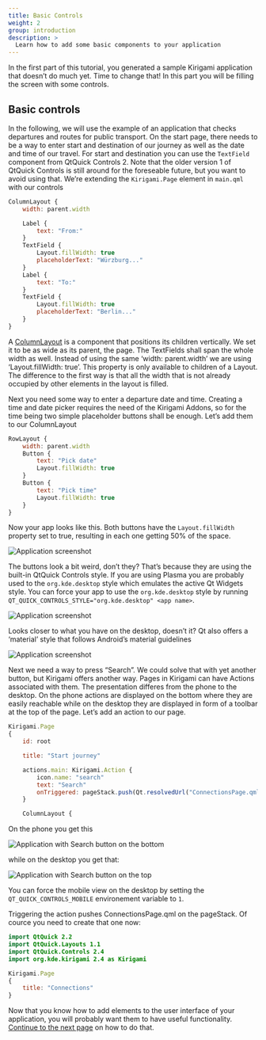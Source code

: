 ```yaml
---
title: Basic Controls
weight: 2
group: introduction
description: >
  Learn how to add some basic components to your application
---
```


In the first part of this tutorial, you generated a sample Kirigami application that
doesn’t do much yet. Time to change that! In this part you will be filling the
screen with some controls.

## Basic controls

In the following, we will use the example of an application that checks departures
and routes for public transport.
On the start page, there needs to be a way to enter start and 
destination of our journey as well as the date and time of our travel. For start
and destination you can use the `TextField` component from QtQuick Controls 2. Note that
the older version 1 of QtQuick Controls is still around for the foreseable future,
but you want to avoid using that. We’re extending the `Kirigami.Page` element in
`main.qml` with our controls

```qml
ColumnLayout {
    width: parent.width

    Label {
        text: "From:"
    }
    TextField {
        Layout.fillWidth: true
        placeholderText: "Würzburg..."
    }
    Label {
        text: "To:"
    }
    TextField {
        Layout.fillWidth: true
        placeholderText: "Berlin..."
    }
}
```

A [ColumnLayout](https://doc.qt.io/qt-5/qml-qtquick-layouts-columnlayout.html) is a
component that positions its children vertically. We set it to be as wide as its
parent, the page. The TextFields shall span the whole width as well. Instead of
using the same ‘width: parent.width’ we are using ‘Layout.fillWidth: true’. This
property is only available to children of a Layout. The difference to the first way
is that all the width that is not already occupied by other elements in the layout
is filled.

Next you need some way to enter a departure date and time. Creating a time and date
picker requires the need of the Kirigami Addons, so for the time being two simple
placeholder buttons shall be enough. Let’s add them to our ColumnLayout

```qml
RowLayout {
    width: parent.width
    Button {
        text: "Pick date"
        Layout.fillWidth: true
    }
    Button {
        text: "Pick time"
        Layout.fillWidth: true
    }
}
```

Now your app looks like this. Both buttons have the `Layout.fillWidth` property set to
true, resulting in each one getting 50% of the space.

![Application screenshot](style1.png)

The buttons look a bit weird, don’t they? That’s because they are using the built-in
QtQuick Controls style. If you are using Plasma you are probably used to the
`org.kde.desktop` style which emulates the active Qt Widgets style. You can force your
app to use the `org.kde.desktop` style by running `QT_QUICK_CONTROLS_STYLE="org.kde.desktop" <app name>`.

![Application screenshot](style2.png)

Looks closer to what you have on the desktop, doesn’t it? Qt also offers a ‘material’
style that follows Android’s material guidelines

![Application screenshot](style3.png)

Next we need a way to press “Search”. We could solve that with yet another button, but Kirigami offers another way. Pages in Kirigami can have Actions associated with them. The presentation differes from the phone to the desktop. On the phone actions are displayed on the bottom where they are easily reachable while on the desktop they are displayed in form of a toolbar at the top of the page. Let’s add an action to our page.

```qml
Kirigami.Page
{
    id: root

    title: "Start journey"

    actions.main: Kirigami.Action {
        icon.name: "search"
        text: "Search"
        onTriggered: pageStack.push(Qt.resolvedUrl("ConnectionsPage.qml"))
    }

    ColumnLayout {
```

On the phone you get this

![Application with Search button on the bottom](search1.png)

while on the desktop you get that:

![Application with Search button on the top](search2.png)

You can force the mobile view on the desktop by setting the `QT_QUICK_CONTROLS_MOBILE` environement variable to `1`.

Triggering the action pushes ConnectionsPage.qml on the pageStack. Of cource you need to create that one now:

```qml
import QtQuick 2.2
import QtQuick.Layouts 1.1
import QtQuick.Controls 2.4
import org.kde.kirigami 2.4 as Kirigami

Kirigami.Page
{
    title: "Connections"
}
```

Now that you know how to add elements to the user interface of your application, you will probably want them to have useful functionality.
[Continue to the next page](../connect_backend) on how to do that.
